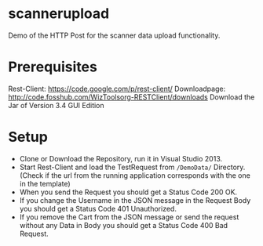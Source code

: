 scannerupload
=============

Demo of the HTTP Post for the scanner data upload functionality.

Prerequisites
=============

Rest-Client: https://code.google.com/p/rest-client/
Downloadpage: http://code.fosshub.com/WizToolsorg-RESTClient/downloads
Download the Jar of Version 3.4 GUI Edition

Setup
=====

- Clone or Download the Repository, run it in Visual Studio 2013.
- Start Rest-Client and load the TestRequest from ```/DemoData/``` Directory. (Check if the url from the running application corresponds with the one in the template)
- When you send the Request you should get a Status Code 200 OK.
- If you change the Username in the JSON message in the Request Body you should get a Status Code 401 Unauthorized.
- If you remove the Cart from the JSON message or send the request without any Data in Body you should get a Status Code 400 Bad Request.


